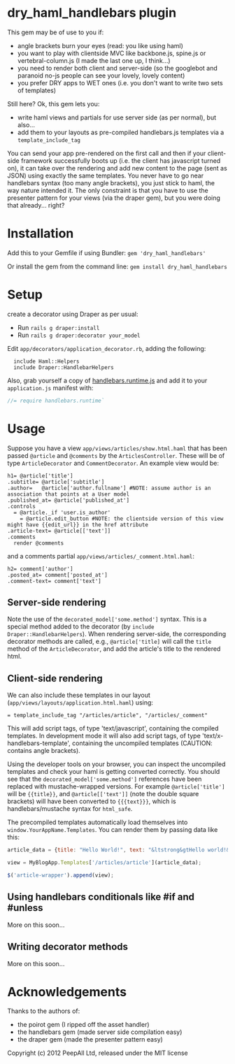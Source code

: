 


dry_haml_handlebars plugin
============

This gem may be of use to you if:

* angle brackets burn your eyes (read: you like using haml)
* you want to play with clientside MVC like backbone.js, spine.js or vertebral-column.js (I made the last one up, I think...)
* you need to render both client and server-side (so the googlebot and paranoid no-js people can see your lovely, lovely content)
* you prefer DRY apps to WET ones (i.e. you don't want to write two sets of templates)

Still here? Ok, this gem lets you:

* write haml views and partials for use server side (as per normal), but also...
* add them to your layouts as pre-compiled handlebars.js templates via a `template_include_tag`

You can send your app pre-rendered on the first call and then if your client-side framework successfully boots up (i.e. the client has javascript turned on), it can take over the rendering and add new content to the page (sent as JSON) using exactly the same templates. You never have to go near handlebars syntax (too many angle brackets), you just stick to haml, the way nature intended it. The only constraint is that you have to use the presenter pattern for your views (via the draper gem), but you were doing that already... right?

Installation
=======

Add this to your Gemfile if using Bundler: `gem 'dry_haml_handlebars'`

Or install the gem from the command line: `gem install dry_haml_handlebars`

Setup
=======

create a decorator using Draper as per usual:

* Run `rails g draper:install`
* Run `rails g draper:decorator your_model`

Edit `app/decorators/application_decorator.rb`, adding the following:

```
  include Haml::Helpers
  include Draper::HandlebarHelpers
```

Also, grab yourself a copy of [handlebars.runtime.js][1] and add it to your `application.js` manifest with:

```javascript
//= require handlebars.runtime`
```

Usage
=====

Suppose you have a view `app/views/articles/show.html.haml` that has been passed `@article` and `@comments` by the `ArticlesController`. These will be of type `ArticleDecorator` and `CommentDecorator`. An example view would be:

```haml
h1= @article['title']
.subtitle= @article['subtitle']
.author=   @article['author.fullname'] #NOTE: assume author is an association that points at a User model
.published_at= @article['published_at']
.controls
  = @article._if 'user.is_author'
    = @article.edit_button #NOTE: the clientside version of this view might have {{edit_url}} in the href attribute
.article-text= @article[['text']]
.comments
  render @comments
```

and a comments partial `app/views/articles/_comment.html.haml`:

```haml
h2= comment['author']
.posted_at= comment['posted_at']
.comment-text= comment['text']
```

Server-side rendering
---------------------

Note the use of the `decorated_model['some.method']` syntax. This is a special method added to the decorator (by `include Draper::HandlebarHelpers`). When rendering server-side, the corresponding decorator methods are called, e.g., `@article['title]` will call the `title` method of the `ArticleDecorator`, and add the article's title to the rendered html.

Client-side rendering
---------------------

We can also include these templates in our layout (`app/views/layouts/application.html.haml`) using:

```haml
= template_include_tag "/articles/article", "/articles/_comment"
```
This will add script tags, of type 'text/javascript', containing the compiled templates. In development mode it will also add script tags, of type 'text/x-handlebars-template', containing the uncompiled templates (CAUTION: contains angle brackets).

Using the developer tools on your browser, you can inspect the uncompiled templates and check your haml is getting converted correctly. You should see that the `decorated_model['some.method']` references have been replaced with mustache-wrapped versions. For example `@article['title']` will be `{{title}}`, and `@article[['text']]` (note the double square brackets) will have been converted to `{{{text}}}`, which is handlebars/mustache syntax for `html_safe`.

The precompiled templates automatically load themselves into `window.YourAppName.Templates`. You can render them by passing data like this:

```javascript
article_data = {title: "Hello World!", text: "&ltstrong&gtHello world!&lt/strong&gt is commonly used ..."};

view = MyBlogApp.Templates['/articles/article'](article_data);

$('article-wrapper').append(view);
```

Using handlebars conditionals like #if and #unless
--------------------------------------------------

More on this soon...

Writing decorator methods
-------------------------

More on this soon...

Acknowledgements
================

Thanks to the authors of:

* the poirot gem (I ripped off the asset handler)
* the handlebars gem (made server side compilation easy)
* the draper gem (made the presenter pattern easy)

Copyright (c) 2012 PeepAll Ltd, released under the MIT license

[1]: https://github.com/wycats/handlebars.js/downloads
